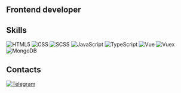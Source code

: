## Frontend developer

## Skills
![HTML5](https://img.shields.io/badge/HTML5-090909?style=for-the-badge&logo=html5)
![CSS](https://img.shields.io/badge/CSS-090909?style=for-the-badge&logo=CSS3)
![SCSS](https://img.shields.io/badge/SCSS-090909?style=for-the-badge&logo=SCSS)
![JavaScript](https://img.shields.io/badge/JavaScript-090909?style=for-the-badge&logo=JavaScript)
![TypeScript](https://img.shields.io/badge/TypeScript-090909?style=for-the-badge&logo=TypeScript)
![Vue](https://img.shields.io/badge/vue-090909?style=for-the-badge&logo=Vue.js)
![Vuex](https://img.shields.io/badge/vuex-090909?style=for-the-badge&logo=Vuex)
![MongoDB](https://img.shields.io/badge/MongoDB-090909?style=for-the-badge&logo=MongoDB)

## Contacts
[![Telegram](https://img.shields.io/badge/telegram-badsenya-6A5ACD?style=for-the-badge&logo=telegram)](https://t.me/badsenya)
<!--
**Kseniya8/Kseniya8** is a ✨ _special_ ✨ repository because its `README.md` (this file) appears on your GitHub profile.

Here are some ideas to get you started:

- 🔭 I’m currently working on ...
- 🌱 I’m currently learning ...
- 👯 I’m looking to collaborate on ...
- 🤔 I’m looking for help with ...
- 💬 Ask me about ...
- 📫 How to reach me: ...
- 😄 Pronouns: ...
- ⚡ Fun fact: ...
-->
